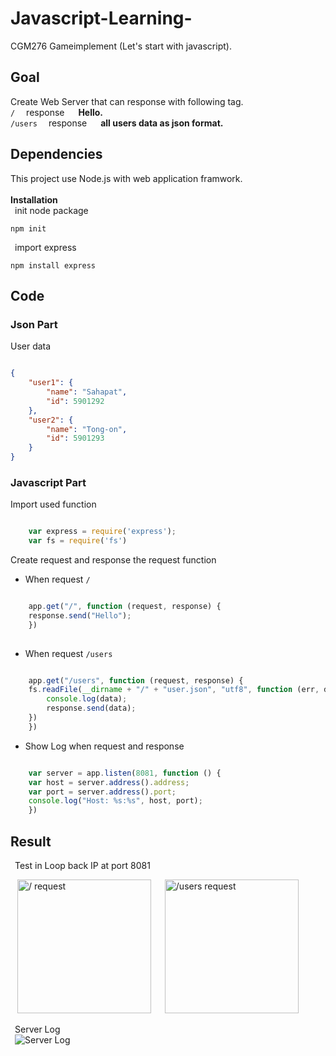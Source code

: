 # Javascript-Learning-
CGM276 Gameimplement (Let's start with javascript).
## Goal
Create Web Server that can response with following tag.<br>
`/` &emsp;response &emsp; **Hello.** <br>
`/users` &emsp;response &emsp; **all users data as json format.** <br>

## Dependencies
This project use Node.js with web application framwork.<br>
<br>
**Installation**<br>
&ensp;init node package <br/>
```
npm init 
```
&ensp;import express<br> 
```
npm install express
```
## Code

### Json Part
User data<br>

```json

{
    "user1": {
        "name": "Sahapat",
        "id": 5901292
    },
    "user2": {
        "name": "Tong-on",
        "id": 5901293
    }
}

```

### Javascript Part

Import used function<br>

```javascript

    var express = require('express');
    var fs = require('fs')

```

Create request and response the request function<br>
- When request `/`
```javascript

    app.get("/", function (request, response) {
    response.send("Hello");
    })
    
```
- When request `/users`
```javascript

    app.get("/users", function (request, response) {
    fs.readFile(__dirname + "/" + "user.json", "utf8", function (err, data) {
        console.log(data);
        response.send(data);
    })
    })

```
- Show Log when request and response
```javascript

    var server = app.listen(8081, function () {
    var host = server.address().address;
    var port = server.address().port;
    console.log("Host: %s:%s", host, port);
    })

```

## Result
&ensp;Test in Loop back IP at port 8081
<p float="left">
    &ensp;
    <img src="https://github.com/Sahapat/JavascriptLearning/blob/master/DescriptionImages/ServerResponse_1.PNG" alt="/ request" height="214"/>
    &emsp;
    <img src="https://github.com/Sahapat/JavascriptLearning/blob/master/DescriptionImages/ServerResponse_2.PNG" alt="/users request"height="214"/>
</p>
&ensp;Server Log <br>
&ensp;<img src="https://github.com/Sahapat/JavascriptLearning/blob/master/DescriptionImages/ServerLog.PNG" alt="Server Log">